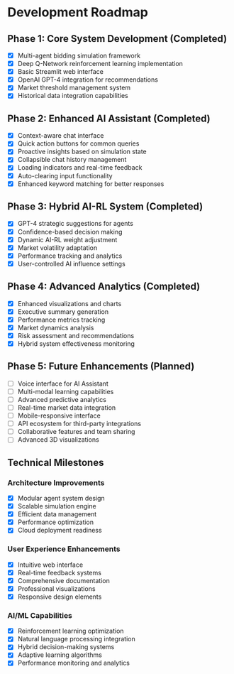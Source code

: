 # Development Roadmap

## Phase 1: Core System Development (Completed)
- [x] Multi-agent bidding simulation framework
- [x] Deep Q-Network reinforcement learning implementation
- [x] Basic Streamlit web interface
- [x] OpenAI GPT-4 integration for recommendations
- [x] Market threshold management system
- [x] Historical data integration capabilities

## Phase 2: Enhanced AI Assistant (Completed)
- [x] Context-aware chat interface
- [x] Quick action buttons for common queries
- [x] Proactive insights based on simulation state
- [x] Collapsible chat history management
- [x] Loading indicators and real-time feedback
- [x] Auto-clearing input functionality
- [x] Enhanced keyword matching for better responses

## Phase 3: Hybrid AI-RL System (Completed)
- [x] GPT-4 strategic suggestions for agents
- [x] Confidence-based decision making
- [x] Dynamic AI-RL weight adjustment
- [x] Market volatility adaptation
- [x] Performance tracking and analytics
- [x] User-controlled AI influence settings

## Phase 4: Advanced Analytics (Completed)
- [x] Enhanced visualizations and charts
- [x] Executive summary generation
- [x] Performance metrics tracking
- [x] Market dynamics analysis
- [x] Risk assessment and recommendations
- [x] Hybrid system effectiveness monitoring

## Phase 5: Future Enhancements (Planned)
- [ ] Voice interface for AI Assistant
- [ ] Multi-modal learning capabilities
- [ ] Advanced predictive analytics
- [ ] Real-time market data integration
- [ ] Mobile-responsive interface
- [ ] API ecosystem for third-party integrations
- [ ] Collaborative features and team sharing
- [ ] Advanced 3D visualizations

## Technical Milestones

### Architecture Improvements
- [x] Modular agent system design
- [x] Scalable simulation engine
- [x] Efficient data management
- [x] Performance optimization
- [x] Cloud deployment readiness

### User Experience Enhancements
- [x] Intuitive web interface
- [x] Real-time feedback systems
- [x] Comprehensive documentation
- [x] Professional visualizations
- [x] Responsive design elements

### AI/ML Capabilities
- [x] Reinforcement learning optimization
- [x] Natural language processing integration
- [x] Hybrid decision-making systems
- [x] Adaptive learning algorithms
- [x] Performance monitoring and analytics
